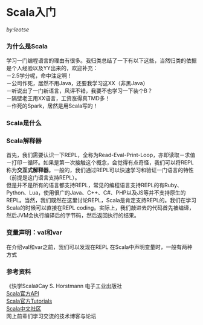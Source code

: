 # Scala入门
_by:leotse_

### 为什么是Scala
学习一门编程语言的理由有很多。我归类总结了一下有以下这些，当然归类的依据是个人经验以及YY出来的，欢迎补充：  
－2.5学分呢，命中注定啊！  
－公司作死，居然不用Java，还要我学习这XX（非黑Java）  
－听说出了一门新语言，风评不错，我要不也学习一下装个B？  
－隔壁老王用XX语言，工资涨得真TMD多！  
－作死的Spark，居然是用Scala写的！



### Scala是什么


### Scala解释器
首先，我们需要认识一下REPL，全称为Read-Eval-Print-Loop，亦即读取－求值－打印－循环。如果是第一次接触这个概念，会觉得有点奇怪，我们可以将REPL称为**交互式解释器**。一般的，我们通过REPL可以快速学习和验证一门语言的特性（前提是这门语言支持REPL）。  
但是并不是所有的语言都支持REPL，常见的编程语言支持REPL的有Ruby、Python、Lua，使用很广的Java、C++、C#、PHP以及JS等并不支持原生的REPL。当然，我们既然在这里讨论REPL，Scala是肯定支持REPL的。我们在学习Scala的时候可以直接在REPL coding。实际上，我们敲进去的代码首先被编译，然后JVM会执行编译后的字节码，然后返回执行的结果。

### 变量声明：val和var
在介绍val和var之前，我们可以发现在REPL
在Scala中声明变量时，一般有两种方式



### 参考资料  
《快学Scala》Cay S. Horstmann 电子工业出版社   
[Scala官方API](http://www.scala-lang.org/api/current/#package)  
[Scala官方Tutorials](http://docs.scala-lang.org/tutorials/?_ga=1.213857492.1110750532.1444722905)  
[Scala中文社区](http://www.scalachina.com)  
网上前辈们学习交流的技术博客与论坛
